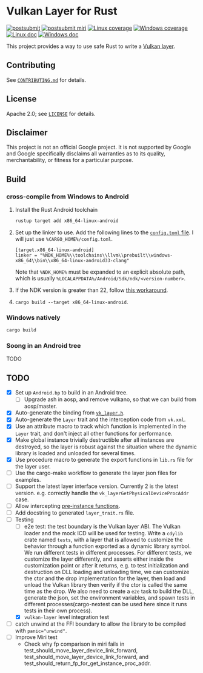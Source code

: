 # Vulkan Layer for Rust
[![postsubmit](https://github.com/google/vk-layer-for-rust/actions/workflows/postsubmit.yml/badge.svg)](https://github.com/google/vk-layer-for-rust/actions/workflows/postsubmit.yml)
[![postsubmit miri](https://github.com/google/vk-layer-for-rust/actions/workflows/postsubmit-miri.yml/badge.svg?branch=main)](https://github.com/google/vk-layer-for-rust/actions/workflows/postsubmit-miri.yml)
[![Linux coverage](https://img.shields.io/endpoint?url=https%3A%2F%2Fraw.githubusercontent.com%2Fgoogle%2Fvk-layer-for-rust%2Fstatic_resource%2Fcoverage-Linux%2Fcoverage_badge.json)](https://google.github.io/vk-layer-for-rust/coverage-Linux/llvm-cov/html/index.html)
[![Windows coverage](https://img.shields.io/endpoint?url=https%3A%2F%2Fraw.githubusercontent.com%2Fgoogle%2Fvk-layer-for-rust%2Fstatic_resource%2Fcoverage-Windows%2Fcoverage_badge.json)](https://google.github.io/vk-layer-for-rust/coverage-Windows/llvm-cov/html/index.html)
[![Linux doc](https://img.shields.io/badge/doc-Linux-blue)](https://google.github.io/vk-layer-for-rust/doc-Linux/vulkan_layer/index.html)
[![Windows doc](https://img.shields.io/badge/doc-Windows-blue)](https://google.github.io/vk-layer-for-rust/doc-Windows/vulkan_layer/index.html)

This project provides a way to use safe Rust to write a [Vulkan layer](https://github.com/KhronosGroup/Vulkan-Loader/blob/121c1f42025a82dca7922a503ca77df51c37b394/docs/LoaderInterfaceArchitecture.md#layers).

## Contributing

See [`CONTRIBUTING.md`](CONTRIBUTING.md) for details.

## License

Apache 2.0; see [`LICENSE`](LICENSE) for details.

## Disclaimer

This project is not an official Google project. It is not supported by
Google and Google specifically disclaims all warranties as to its quality,
merchantability, or fitness for a particular purpose.

## Build

### cross-compile from Windows to Android

1. Install the Rust Android toolchain

   ```bash
   rustup target add x86_64-linux-android
   ```

2. Set up the linker to use. Add the following lines to the [`config.toml` file](https://doc.rust-lang.org/cargo/reference/config.html#hierarchical-structure). I will just use `%CARGO_HOME%/config.toml`.

   ```plaintext
   [target.x86_64-linux-android]
   linker = "%NDK_HOME%\\toolchains\\llvm\\prebuilt\\windows-x86_64\\bin\\x86_64-linux-android33-clang"
   ```

   Note that `%NDK_HOME%` must be expanded to an explicit absolute path, which is usually `%LOCALAPPDATA%/Android/Sdk/ndk/<version-number>`.

3. If the NDK version is greater than 22, follow [this workaround](https://stackoverflow.com/a/74041320).

4. `cargo build --target x86_64-linux-android`.

### Windows natively

```bash
cargo build
```

### Soong in an Android tree

TODO

## TODO

- [x] Set up `Android.bp` to build in an Android tree.
  - [ ] Upgrade ash in aosp, and remove vulkano, so that we can build from aosp/master.
- [x] Auto-generate the binding from [`vk_layer.h`](https://github.com/KhronosGroup/Vulkan-Headers/blob/9e61870ecbd32514113b467e0a0c46f60ed222c7/include/vulkan/vk_layer.h).
- [x] Auto-generate the `Layer` trait and the interception code from `vk.xml`.
- [x] Use an attribute macro to track which function is implemented in the `Layer` trait, and don't inject all other functions for performance.
- [x] Make global instance trivially destructible after all instances are destroyed, so the layer is robust against the situation where the dynamic library is loaded and unloaded for several times.
- [x] Use procedure macro to generate the export functions in `lib.rs` file for the layer user.
- [ ] Use the cargo-make workflow to generate the layer json files for examples.
- [ ] Support the latest layer interface version. Currently 2 is the latest version. e.g. correctly handle the `vk_layerGetPhysicalDeviceProcAddr` case.
- [ ] Allow intercepting [pre-instance functions](https://github.com/KhronosGroup/Vulkan-Loader/blob/0c63db1aeda6916690b863688fa6cdf2ac1f790b/docs/LoaderLayerInterface.md#pre-instance-functions).
- [ ] Add docstring to generated `layer_trait.rs` file.
- [ ] Testing
  - [ ] e2e test: the test boundary is the Vulkan layer ABI. The Vulkan loader and the mock ICD will be used for testing. Write a `cdylib` crate named `tests`, with a layer that is allowed to customize the behavior through a function exported as a dynamic library symbol. We run different tests in different processes. For different tests, we customize the layer differently, and asserts either inside the customization point or after it returns, e.g. to test initialization and destruction on DLL loading and unloading time, we can customize the ctor and the drop implementation for the layer, then load and unload the Vulkan library then verify if the ctor is called the same time as the drop. We also need to create a `e2e` task to build the DLL, generate the json, set the environment variables, and spawn tests in different processes(cargo-nextest can be used here since it runs tests in their own process).
  - [x] `vulkan-layer` level integration test
- [ ] catch unwind at the FFI boundary to allow the library to be compiled with `panic="unwind"`.
- [ ] Improve Miri test
  - Check why fp comparison in miri fails in test_should_move_layer_device_link_forward, test_should_move_layer_device_link_forward, and test_should_return_fp_for_get_instance_proc_addr.
